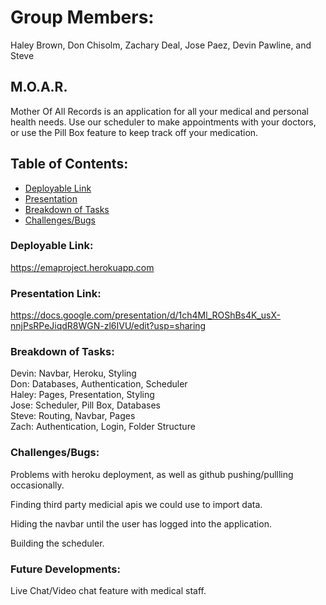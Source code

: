 # Group Members:
Haley Brown, Don Chisolm, Zachary Deal, Jose Paez, Devin Pawline, and Steve 

## M.O.A.R.  
Mother Of All Records is an application for all your medical and personal health needs. Use our scheduler to make appointments with your doctors, or use the Pill Box feature to keep track off your medication. 
## Table of Contents:
* [Deployable Link](#deployable)
* [Presentation](#presentation)
* [Breakdown of Tasks](#breakdown)
* [Challenges/Bugs](#challenges)
### Deployable Link:
https://emaproject.herokuapp.com
### Presentation Link:
https://docs.google.com/presentation/d/1ch4Ml_ROShBs4K_usX-nnjPsRPeJiqdR8WGN-zl6IVU/edit?usp=sharing
### Breakdown of Tasks:

Devin: Navbar, Heroku, Styling <br />
Don: Databases, Authentication, Scheduler <br />
Haley: Pages, Presentation, Styling <br />
Jose: Scheduler, Pill Box, Databases <br />
Steve: Routing, Navbar, Pages <br />
Zach: Authentication, Login, Folder Structure <br />



### Challenges/Bugs:
Problems with heroku deployment, as well as github pushing/pullling occasionally.

Finding third party medicial apis we could use to import data.

Hiding the navbar until the user has logged into the application.

Building the scheduler. 



### Future Developments:
Live Chat/Video chat feature with medical staff.






    
 